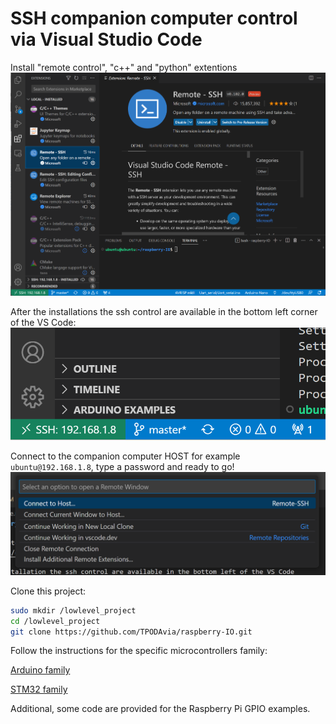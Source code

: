 # SSH companion computer control via Visual Studio Code

Install "remote control", "c++" and "python" extentions
![alt text](./docs/RemoteSSH.png)

After the installations the ssh control are available in the bottom left corner of the VS Code:
![alt text](./docs/BottomLeft.png)

Connect to the companion computer HOST for example `ubuntu@192.168.1.8`, type a password and ready to go!
![alt text](./docs/Host.png)

Clone this project:
```bash
sudo mkdir /lowlevel_project
cd /lowlevel_project
git clone https://github.com/TPODAvia/raspberry-IO.git
```

Follow the instructions for the specific microcontrollers family:

[Arduino family](Arduino/README.md)

[STM32 family](STM32/README.md)

Additional, some code are provided for the Raspberry Pi GPIO examples.
